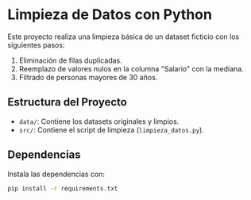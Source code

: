 # Limpieza de Datos con Python

Este proyecto realiza una limpieza básica de un dataset ficticio con los siguientes pasos:
1. Eliminación de filas duplicadas.
2. Reemplazo de valores nulos en la columna "Salario" con la mediana.
3. Filtrado de personas mayores de 30 años.

## Estructura del Proyecto
- `data/`: Contiene los datasets originales y limpios.
- `src/`: Contiene el script de limpieza (`limpieza_datos.py`).

## Dependencias
Instala las dependencias con:

```bash
pip install -r requirements.txt
